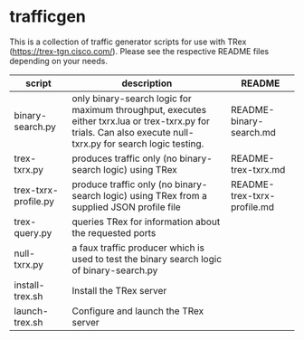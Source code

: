 # trafficgen
This is a collection of traffic generator scripts for use with TRex (https://trex-tgn.cisco.com/).  Please see the respective README files depending on your needs.

script | description | README
-------|-------------|-------
binary-search.py | only binary-search logic for maximum throughput, executes either txrx.lua or trex-txrx.py for trials.  Can also execute null-txrx.py for search logic testing.  | README-binary-search.md
trex-txrx.py | produces traffic only (no binary-search logic) using TRex  | README-trex-txrx.md
trex-txrx-profile.py | produce traffic only (no binary-search logic) using TRex from a supplied JSON profile file | README-trex-txrx-profile.md
trex-query.py | queries TRex for information about the requested ports |
null-txrx.py | a faux traffic producer which is used to test the binary search logic of binary-search.py |
install-trex.sh | Install the TRex server |
launch-trex.sh | Configure and launch the TRex server |
